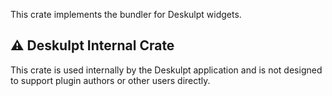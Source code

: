 This crate implements the bundler for Deskulpt widgets.

## ⚠️ Deskulpt Internal Crate

This crate is used internally by the Deskulpt application and is not designed to support plugin authors or other users directly.
